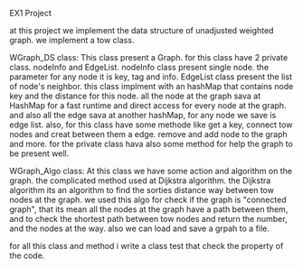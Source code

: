 EX1 Project

at this project we implement the data structure of unadjusted weighted graph.
we implement a tow class.

WGraph_DS class:
This class present a Graph.
for this class have 2 private class.
nodeInfo and EdgeList.
nodeInfo class present single node. 
the parameter for any node it is key, tag and info.
EdgeList class present the list of node's neighbor.
this class implment with an hashMap that contains node key and the distance for this node.
all the node at the graph sava at HashMap for a fast runtime and direct access for every node at the graph.
and also all the edge sava at another hashMap, for any node we save is edge list.
also, for this class have some methode like get a key, connect tow nodes and creat between them a edge.
remove and add node to the graph and more.
for the private class hava also some method for help the graph to be present well.

WGraph_Algo class:
At this class we have some action and algorithm on the graph.
the complicated method used at Dijkstra algorithm.
the Dijkstra algorithm its an algorithm to find the sorties distance way between tow nodes at the graph.
we used this algo for check if the graph is "connected graph",
that its mean all the nodes at the graph have a path between them, and to check the shortest path between
tow nodes and return the number, and the nodes at the way.
also we can load and save a grpah to a file.

for all this class and method i write a class test that check the property of the code.

 
